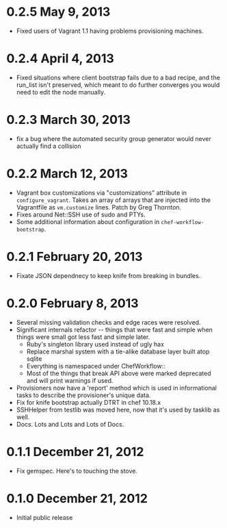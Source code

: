 # 0.2.5 May 9, 2013
  * Fixed users of Vagrant 1.1 having problems provisioning machines.

# 0.2.4 April 4, 2013
  * Fixed situations where client bootstrap fails due to a bad recipe, and the
    run_list isn't preserved, which meant to do further converges you would
    need to edit the node manually.

# 0.2.3 March 30, 2013
  * fix a bug where the automated security group generator would never actually find a collision

# 0.2.2 March 12, 2013
  * Vagrant box customizations via "customizations" attribute in
    `configure_vagrant`. Takes an array of arrays that are injected into the
    Vagrantfile as `vm.customize` lines. Patch by Greg Thornton.
  * Fixes around Net::SSH use of sudo and PTYs.
  * Some additional information about configuration in `chef-workflow-bootstrap`.

# 0.2.1 February 20, 2013
  * Fixate JSON dependnecy to keep knife from breaking in bundles.

# 0.2.0 February 8, 2013 
  * Several missing validation checks and edge races were resolved.
  * Significant internals refactor -- things that were fast and simple when
    things were small got less fast and simple later.
    * Ruby's singleton library used instead of ugly hax
    * Replace marshal system with a tie-alike database layer built atop sqlite
    * Everything is namespaced under ChefWorkflow::
    * Most of the things that break API above were marked deprecated and will print warnings if used.
  * Provisioners now have a 'report' method which is used in informational
    tasks to describe the provisioner's unique data.
  * Fix for knife bootstrap actually DTRT in chef 10.18.x
  * SSHHelper from testlib was moved here, now that it's used by tasklib as well.
  * Docs. Lots and Lots and Lots of Docs.

# 0.1.1 December 21, 2012
  * Fix gemspec. Here's to touching the stove.

# 0.1.0 December 21, 2012
  * Initial public release
